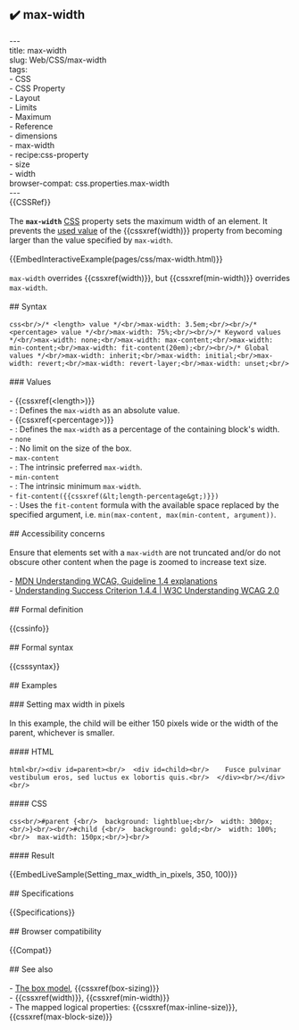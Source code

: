 ## ✔️ max-width 
 ---<br/>title: max-width<br/>slug: Web/CSS/max-width<br/>tags:<br/>  - CSS<br/>  - CSS Property<br/>  - Layout<br/>  - Limits<br/>  - Maximum<br/>  - Reference<br/>  - dimensions<br/>  - max-width<br/>  - recipe:css-property<br/>  - size<br/>  - width<br/>browser-compat: css.properties.max-width<br/>---<br/>{{CSSRef}}<br/><br/>The **`max-width`** [CSS](/en-US/docs/Web/CSS) property sets the maximum width of an element. It prevents the [used value](/en-US/docs/Web/CSS/used_value) of the {{cssxref(width)}} property from becoming larger than the value specified by `max-width`.<br/><br/>{{EmbedInteractiveExample(pages/css/max-width.html)}}<br/><br/>`max-width` overrides {{cssxref(width)}}, but {{cssxref(min-width)}} overrides `max-width`.<br/><br/>## Syntax<br/><br/>```css<br/>/* <length> value */<br/>max-width: 3.5em;<br/><br/>/* <percentage> value */<br/>max-width: 75%;<br/><br/>/* Keyword values */<br/>max-width: none;<br/>max-width: max-content;<br/>max-width: min-content;<br/>max-width: fit-content(20em);<br/><br/>/* Global values */<br/>max-width: inherit;<br/>max-width: initial;<br/>max-width: revert;<br/>max-width: revert-layer;<br/>max-width: unset;<br/>```<br/><br/>### Values<br/><br/>- {{cssxref(&lt;length&gt;)}}<br/>  - : Defines the `max-width` as an absolute value.<br/>- {{cssxref(&lt;percentage&gt;)}}<br/>  - : Defines the `max-width` as a percentage of the containing block's width.<br/>- `none`<br/>  - : No limit on the size of the box.<br/>- `max-content`<br/>  - : The intrinsic preferred `max-width`.<br/>- `min-content`<br/>  - : The intrinsic minimum `max-width`.<br/>- `fit-content({{cssxref(&lt;length-percentage&gt;)}})`<br/>  - : Uses the `fit-content` formula with the available space replaced by the specified argument, i.e. `min(max-content, max(min-content, argument))`.<br/><br/>## Accessibility concerns<br/><br/>Ensure that elements set with a `max-width` are not truncated and/or do not obscure other content when the page is zoomed to increase text size.<br/><br/>- [MDN Understanding WCAG, Guideline 1.4 explanations](/en-US/docs/Web/Accessibility/Understanding_WCAG/Perceivable#Guideline_1.4_Make_it_easier_for_users_to_see_and_hear_content_including_separating_foreground_from_background)<br/>- [Understanding Success Criterion 1.4.4 | W3C Understanding WCAG 2.0](https://www.w3.org/TR/UNDERSTANDING-WCAG20/visual-audio-contrast-scale.html)<br/><br/>## Formal definition<br/><br/>{{cssinfo}}<br/><br/>## Formal syntax<br/><br/>{{csssyntax}}<br/><br/>## Examples<br/><br/>### Setting max width in pixels<br/><br/>In this example, the child will be either 150 pixels wide or the width of the parent, whichever is smaller.<br/><br/>#### HTML<br/><br/>```html<br/><div id=parent><br/>  <div id=child><br/>    Fusce pulvinar vestibulum eros, sed luctus ex lobortis quis.<br/>  </div><br/></div><br/>```<br/><br/>#### CSS<br/><br/>```css<br/>#parent {<br/>  background: lightblue;<br/>  width: 300px;<br/>}<br/><br/>#child {<br/>  background: gold;<br/>  width: 100%;<br/>  max-width: 150px;<br/>}<br/>```<br/><br/>#### Result<br/><br/>{{EmbedLiveSample(Setting_max_width_in_pixels, 350, 100)}}<br/><br/>## Specifications<br/><br/>{{Specifications}}<br/><br/>## Browser compatibility<br/><br/>{{Compat}}<br/><br/>## See also<br/><br/>- [The box model](/en-US/docs/Web/CSS/CSS_Box_Model/Introduction_to_the_CSS_box_model), {{cssxref(box-sizing)}}<br/>- {{cssxref(width)}}, {{cssxref(min-width)}}<br/>- The mapped logical properties: {{cssxref(max-inline-size)}}, {{cssxref(max-block-size)}}<br/>